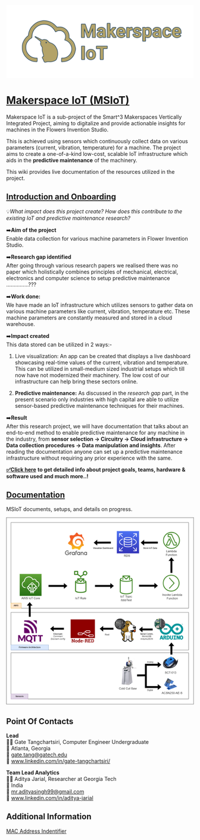 ![Makerspace Iot Logo](images/new11.png)

# [Makerspace IoT (MSIoT)](https://github.com/GeorgiaTech-DDI/makerspace_iot/wiki)

Makerspace IoT is a sub-project of the Smart^3 Makerspaces Vertically Integrated Project, aiming to digitalize and provide actionable insights for machines in the Flowers Invention Studio.

This is achieved using sensors which continuously collect data on various parameters (current, vibration, temperature) for a machine. The project aims to create a one-of-a-kind low-cost, scalable IoT infrastructure which aids in the **predictive maintenance** of the machinery.

This wiki provides live documentation of the resources utilized in the project.

## [Introduction and Onboarding](https://github.com/GeorgiaTech-DDI/makerspace_iot/wiki/Introduction-&-Onboarding-for-MSIoT)
💡*What impact does this project create? How does this contribute to the existing IoT and predictive maintenance research?*

➡️**Aim of the project** <br /> Enable data collection for various machine parameters in Flower Invention Studio.

➡️**Research gap identified** <br /> After going through various research papers we realised there was no paper which holistically combines principles of mechanical, electrical, electronics and computer science to setup predictive maintenance ...............???

➡️**Work done:** <br /> We have made an IoT infrastructure which utilizes sensors to gather data on various machine parameters like current, vibration, temperature etc. These machine parameters are constantly measured and stored in a cloud warehouse. 

➡️**Impact created** <br />
This data stored can be utilized in 2 ways:-
1. Live visualization: An app can be created that displays a live dashboard showcasing real-time values of the current, vibration and temperature. This can be utilized in small-medium sized industrial setups which till now have not modernized their machinery. The low cost of our infrastructure can help bring these sectors online.

2. **Predictive maintenance:** As discussed in the *research gap* part, in the present scenario only industries with high capital are able to utilize sensor-based predictive maintenance techniques for their machines.

➡️**Result** <br />
After this research project, we will have documentation that talks about an end-to-end method to enable predictive maintenance for any machine in the industry, from **sensor selection -> Circuitry -> Cloud infrastructure -> Data collection procedures -> Data manipulation and insights**. After reading the documentation anyone can set up a predictive maintenance infrastructure without requiring any prior experience with the same. 

[**✅Click here**](https://github.com/GeorgiaTech-DDI/makerspace_iot/wiki/Introduction-&-Onboarding-for-MSIoT) **to get detailed info about project goals, teams, hardware & software used and much more..!**

## [Documentation](https://github.com/GeorgiaTech-DDI/makerspace_iot/wiki)

MSIoT documents, setups, and details on progress.

![Data Flow for MSIoT](images/IoT-Data-Flowchart.png)


## Point Of Contacts 

**Lead** <br />
👨‍💻 Gate Tangchartsiri, Computer Engineer Undergraduate <br />
📍 Atlanta, Georgia <br />
📧 gate.tang@gatech.edu <br />
🔗 www.linkedin.com/in/gate-tangchartsiri/ <br />

**Team Lead Analytics** <br />
👨‍💻 Aditya Jarial, Researcher at Georgia Tech <br />
📍 India <br />
📧 mr.adityasingh99@gmail.com <br />
🔗 www.linkedin.com/in/aditya-jarial <br />


## Additional Information
[MAC Address Indentifier](https://randomnerdtutorials.com/get-change-esp32-esp8266-mac-address-arduino/)
